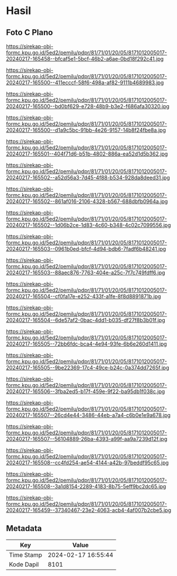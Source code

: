 # Hasil

## Foto C Plano

https://sirekap-obj-formc.kpu.go.id/5ed2/pemilu/pdpr/81/71/01/20/05/8171012005017-20240217-165458--bfcaf5e1-5bcf-46b2-a6ae-0bd18f292c41.jpg

https://sirekap-obj-formc.kpu.go.id/5ed2/pemilu/pdpr/81/71/01/20/05/8171012005017-20240217-165500--411ecccf-58f6-498a-af82-9111b4689983.jpg

https://sirekap-obj-formc.kpu.go.id/5ed2/pemilu/pdpr/81/71/01/20/05/8171012005017-20240217-165500--bd0bf629-e728-48b9-b3e2-f686afa30320.jpg

https://sirekap-obj-formc.kpu.go.id/5ed2/pemilu/pdpr/81/71/01/20/05/8171012005017-20240217-165500--d1a9c5bc-91bb-4e26-9157-14b8f24fbe8a.jpg

https://sirekap-obj-formc.kpu.go.id/5ed2/pemilu/pdpr/81/71/01/20/05/8171012005017-20240217-165501--404f71d6-b51b-4802-886a-ea52d1d5b362.jpg

https://sirekap-obj-formc.kpu.go.id/5ed2/pemilu/pdpr/81/71/01/20/05/8171012005017-20240217-165502--a52d56a3-7d45-4f88-b534-928da8deed31.jpg

https://sirekap-obj-formc.kpu.go.id/5ed2/pemilu/pdpr/81/71/01/20/05/8171012005017-20240217-165502--861af016-2106-4328-b567-688dbfb0964a.jpg

https://sirekap-obj-formc.kpu.go.id/5ed2/pemilu/pdpr/81/71/01/20/05/8171012005017-20240217-165502--1d06b2ce-1d83-4c60-b348-4c02c7099556.jpg

https://sirekap-obj-formc.kpu.go.id/5ed2/pemilu/pdpr/81/71/01/20/05/8171012005017-20240217-165503--0961b0ed-bfcf-4d94-bdb6-7fadf6b48241.jpg

https://sirekap-obj-formc.kpu.go.id/5ed2/pemilu/pdpr/81/71/01/20/05/8171012005017-20240217-165503--88aec876-7763-404e-a25c-7f7c749fdff6.jpg

https://sirekap-obj-formc.kpu.go.id/5ed2/pemilu/pdpr/81/71/01/20/05/8171012005017-20240217-165504--cf0fa17e-e252-433f-a1fe-8f8d8891871b.jpg

https://sirekap-obj-formc.kpu.go.id/5ed2/pemilu/pdpr/81/71/01/20/05/8171012005017-20240217-165504--6de57af2-0bac-4dd1-b035-df27f8b3b01f.jpg

https://sirekap-obj-formc.kpu.go.id/5ed2/pemilu/pdpr/81/71/01/20/05/8171012005017-20240217-165505--72bb6fdc-bca4-4e94-93fe-6b6e260d1411.jpg

https://sirekap-obj-formc.kpu.go.id/5ed2/pemilu/pdpr/81/71/01/20/05/8171012005017-20240217-165505--9be22369-17c4-49ce-b24c-0a374dd7265f.jpg

https://sirekap-obj-formc.kpu.go.id/5ed2/pemilu/pdpr/81/71/01/20/05/8171012005017-20240217-165506--3fba2ed5-b17f-459e-9f22-ba95db1f038c.jpg

https://sirekap-obj-formc.kpu.go.id/5ed2/pemilu/pdpr/81/71/01/20/05/8171012005017-20240217-165507--26cd4e44-3486-44eb-a7a4-c6b0e1e9a678.jpg

https://sirekap-obj-formc.kpu.go.id/5ed2/pemilu/pdpr/81/71/01/20/05/8171012005017-20240217-165507--56104889-26ba-4393-a99f-aa9a7239d12f.jpg

https://sirekap-obj-formc.kpu.go.id/5ed2/pemilu/pdpr/81/71/01/20/05/8171012005017-20240217-165508--cc4fd254-ae54-4144-a42b-97beddf95c65.jpg

https://sirekap-obj-formc.kpu.go.id/5ed2/pemilu/pdpr/81/71/01/20/05/8171012005017-20240217-165508--3a1d8154-2289-4183-8b75-5eff9bc2dc65.jpg

https://sirekap-obj-formc.kpu.go.id/5ed2/pemilu/pdpr/81/71/01/20/05/8171012005017-20240217-165459--37340467-23e2-4063-acb4-4af007b2cbe5.jpg


## Metadata

| Key        | Value               |
| ---------- | ------------------- |
| Time Stamp | 2024-02-17 16:55:44 |
| Kode Dapil | 8101                |



